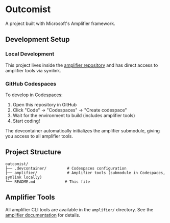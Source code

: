 # Outcomist

A project built with Microsoft's Amplifier framework.

## Development Setup

### Local Development

This project lives inside the [amplifier repository](https://github.com/cpark4x/amplifier) and has direct access to amplifier tools via symlink.

### GitHub Codespaces

To develop in Codespaces:

1. Open this repository in GitHub
2. Click "Code" → "Codespaces" → "Create codespace"
3. Wait for the environment to build (includes amplifier tools)
4. Start coding!

The devcontainer automatically initializes the amplifier submodule, giving you access to all amplifier tools.

## Project Structure

```
outcomist/
├── .devcontainer/         # Codespaces configuration
├── amplifier/             # Amplifier tools (submodule in Codespaces, symlink locally)
└── README.md             # This file
```

## Amplifier Tools

All amplifier CLI tools are available in the `amplifier/` directory. See the [amplifier documentation](./amplifier/README.md) for details.
